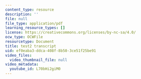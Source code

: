 ```yaml
---
content_type: resource
description: ''
file: null
file_type: application/pdf
learning_resource_types: []
license: https://creativecommons.org/licenses/by-nc-sa/4.0/
ocw_type: OCWFile
resourcetype: Document
title: test2 transcript
uid: ef0eaba3-ddca-408f-8b50-3ce51f25be91
video_files:
  video_thumbnail_file: null
video_metadata:
  youtube_id: L70bHi2giM0
---
```

